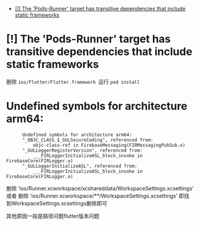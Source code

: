 - [[!] The 'Pods-Runner' target has transitive dependencies that include static frameworks](#-the-pods-runner-target-has-transitive-dependencies-that-include-static-frameworks)

# [!] The 'Pods-Runner' target has transitive dependencies that include static frameworks

删除 `ios/Flutter/Flutter.framework `运行 `pod install`


#  Undefined symbols for architecture arm64:

```shell
      Undefined symbols for architecture arm64:
      "_OBJC_CLASS_$_GULSecureCoding", referenced from:
          objc-class-ref in FirebaseMessaging(FIRMessagingPubSub.o)
      "_GULLoggerRegisterVersion", referenced from:
          ___FIRLoggerInitializeASL_block_invoke in FirebaseCore(FIRLogger.o)
      "_GULLoggerInitializeASL", referenced from:
          ___FIRLoggerInitializeASL_block_invoke in FirebaseCore(FIRLogger.o)
```

删除 ‘ios/Runner.xcworkspace/xcshareddata/WorkspaceSettings.xcsettings’
或者 删除 ‘ios/Runner.xcworkspace/**/WorkspaceSettings.xcsettings’
即找到WorkspaceSettings.xcsettings删除即可

其他原因一般是路径问题flutter版本问题
